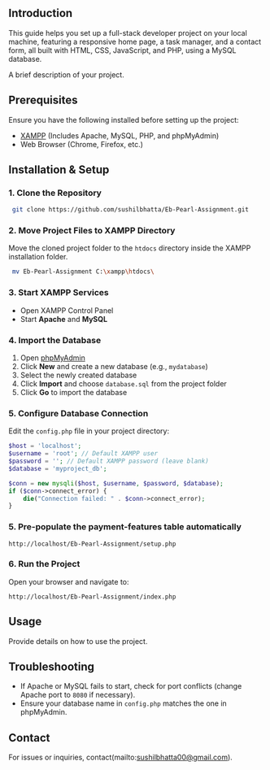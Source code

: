 ## Introduction
This guide helps you set up a full-stack developer project on your local machine, featuring a responsive home page, a task manager, and a contact form, all built with HTML, CSS, JavaScript, and PHP, using a MySQL database.

A brief description of your project.

## Prerequisites

Ensure you have the following installed before setting up the project:

- [XAMPP](https://www.apachefriends.org/index.html) (Includes Apache, MySQL, PHP, and phpMyAdmin)
- Web Browser (Chrome, Firefox, etc.)

## Installation & Setup

### 1. Clone the Repository
```sh
 git clone https://github.com/sushilbhatta/Eb-Pearl-Assignment.git
```

### 2. Move Project Files to XAMPP Directory
Move the cloned project folder to the `htdocs` directory inside the XAMPP installation folder.

```sh
 mv Eb-Pearl-Assignment C:\xampp\htdocs\
```

### 3. Start XAMPP Services
- Open XAMPP Control Panel
- Start **Apache** and **MySQL**

### 4. Import the Database
1. Open [phpMyAdmin](http://localhost/phpmyadmin/)
2. Click **New** and create a new database (e.g., `mydatabase`)
3. Select the newly created database
4. Click **Import** and choose `database.sql` from the project folder
5. Click **Go** to import the database

### 5. Configure Database Connection
Edit the `config.php` file in your project directory:

```php
$host = 'localhost';
$username = 'root'; // Default XAMPP user
$password = ''; // Default XAMPP password (leave blank)
$database = 'myproject_db';

$conn = new mysqli($host, $username, $password, $database);
if ($conn->connect_error) {
    die("Connection failed: " . $conn->connect_error);
}
```

### 5. Pre-populate the payment-features table automatically

```
http://localhost/Eb-Pearl-Assignment/setup.php
```

### 6. Run the Project
Open your browser and navigate to:

```
http://localhost/Eb-Pearl-Assignment/index.php
```

## Usage
Provide details on how to use the project.

## Troubleshooting
- If Apache or MySQL fails to start, check for port conflicts (change Apache port to `8080` if necessary).
- Ensure your database name in `config.php` matches the one in phpMyAdmin.


## Contact
For issues or inquiries, contact(mailto:sushilbhatta00@gmail.com).

